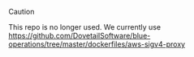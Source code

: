 > [!CAUTION]
> This repo is no longer used.  We currently use https://github.com/DovetailSoftware/blue-operations/tree/master/dockerfiles/aws-sigv4-proxy

